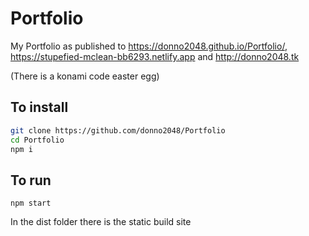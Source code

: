 # Portfolio

My Portfolio as published to https://donno2048.github.io/Portfolio/, https://stupefied-mclean-bb6293.netlify.app and http://donno2048.tk

(There is a konami code easter egg)

<!-- In case of URL change: I mentioned this URL in this README, in my GitHub profile, and on my CV -->

## To install

```sh
git clone https://github.com/donno2048/Portfolio
cd Portfolio
npm i
```

## To run

`npm start`

In the dist folder there is the static build site
